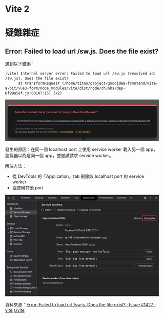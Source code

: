 Vite 2
===

# 疑難雜症

## Error: Failed to load url /sw.js. Does the file exist?

遇到以下錯誤：

```
[vite] Internal server error: Failed to load url /sw.js (resolved id: /sw.js). Does the file exist?
      at transformRequest (/home/titan/project/goodidea-frontend/vite-a-bit/vue3-form/node_modules/vite/dist/node/chunks/dep-6f99a5ef.js:60107:15) (x2)
```

![](../screenshot/2021-01-21-22-03-40.png)


發生的原因：在同一個 localhost port 上使用 service worker 載入另一個 app，瀏覽器以為是同一個 app，並嘗試請求 service worker。

解決方法：
- 從 DevTools 的「Application」tab 刪除該 localhost port 的 service worker
- 或使用其他 port

![](../screenshot/2021-01-21-22-05-10.png)


資料來源：[Error: Failed to load url /sw.js. Does the file exist? · Issue #1427 · vitejs/vite](https://github.com/vitejs/vite/issues/1427#issuecomment-757364779)
